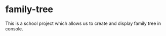 # family-tree
This is a school project which allows us to create and display family tree in console.
